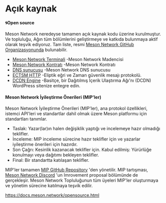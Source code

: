 # Açık kaynak

#### 🌀Open source

Meson Network neredeyse tamamen açık kaynak kodu üzerine kurulmuştur. Ve topluluğu, Ağın tüm bölümlerini geliştirmeye ve katkıda bulunmaya aktif olarak teşvik ediyoruz. Tam liste, resmi [Meson Network GitHub Organizasyonunda](https://github.com/daqnext/) bulunabilir.

* [Meson Network Terminali](https://github.com/daqnext/meson-terminal) -Meson Network Madencisi
* [Meson Network Kontratı](https://github.com/daqnext/msn\_contract) -Meson Network Kontratı
* [DNS sunucusu](https://github.com/daqnext/lts-dns-server) -Meson Network DNS sunucusu
* [ECTSM HTTP](https://github.com/daqnext/ECTSM-HTTP) -Eliptik eğri ve Zaman güvenlik mesajı protokolü.
* [DCDN Engine](https://github.com/daqnext/dcdn-engine) -Basitçe, bir Dağıtılmış İçerik Ulaştırma Ağı'nı (DCDN) WordPress sitenize entegre edin.

#### Meson Network İyileştirme Önerileri (MIP'ler)

Meson Network İyileştirme Önerileri (MIP'ler), ana protokol özellikleri, istemci API'leri ve standartlar dahil olmak üzere Meson platformu için standartları tanımlar.

* Taslak: Yazar(lar)ın halen değişiklik yaptığı ve incelemeye hazır olmadığı teklifler.
* İnceleme: MIP inceleme sürecine hazır teklifler için ve yazarlar iyileştirme önerileri için hazırdır.
* Son Çağrı: Kesinlik kazanacak teklifler için. Kabul edilmiş: Yürürlüğe konulmayı veya dağıtımı bekleyen teklifler.
* Final: Bir standartta katılaşan teklifler.

MIP'ler tamamen [MIP GitHub Repository](https://github.com/daqnext/MIPs) 'den yönetilir. MIP tartışması, [Meson Network Discord](https://discord.com/invite/z6YfSHDkmS) 'un Imrovement proposal bölümünde de gerçekleşir. Meson Network Topluluğunun tüm üyeleri MIP'ler oluşturmaya ve yönetim sürecine katılmaya teşvik edilir.

https://docs.meson.network/opensource.html
